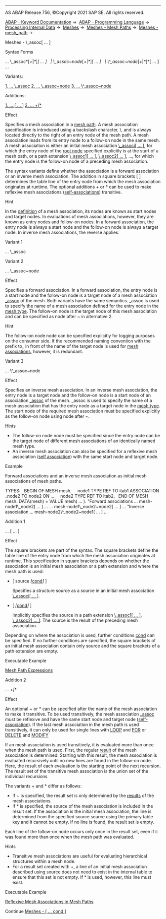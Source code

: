   

* * *

AS ABAP Release 756, ©Copyright 2021 SAP SE. All rights reserved.

[ABAP - Keyword Documentation](javascript:call_link\('abenabap.htm'\)) →  [ABAP - Programming Language](javascript:call_link\('abenabap_reference.htm'\)) →  [Processing Internal Data](javascript:call_link\('abenabap_data_working.htm'\)) →  [Meshes](javascript:call_link\('abenabap_meshes.htm'\)) →  [Meshes - Mesh Paths](javascript:call_link\('abenmesh_pathes.htm'\)) →  [Meshes - mesh\_path](javascript:call_link\('abenmesh_path.htm'\)) → 

Meshes - \\\_assoc\[ ... \]

Syntax Forms

... \\\_assoc*\[*+*|*\**\]*\[ ... \]
  *|* \\\_assoc~node*\[*+*|*\**\]*\[ ... \]
  *|* \\^\_assoc~node*\[*+*|*\**\]*\[ ... \] ...

Variants:

[1\. ... \\\_assoc](#!ABAP_VARIANT_1@1@)
[2\. ... \\\_assoc~node](#!ABAP_VARIANT_2@2@)
[3\. ... \\^\_assoc~node](#!ABAP_VARIANT_3@3@)

Additions:

[1\. ... \[ ... \]](#!ABAP_ADDITION_1@1@)
[2\. ... +*|*\*](#!ABAP_ADDITION_2@2@)

Effect

Specifies a mesh association in a [mesh path](javascript:call_link\('abenmesh_path.htm'\)). A mesh association specification is introduced using a backslash character, \\, and is always located directly to the right of an entry node of the mesh path. A mesh association leads from its entry node to a follow-on node in the same mesh. A mesh association is either an initial mesh association [\\\_associ\[ ... \]](javascript:call_link\('abenmesh_path.htm'\)), for which the entry node of the [root node](javascript:call_link\('abenmesh_path.htm'\)) specified explicitly is at the start of a mesh path, or a path extension [\\\_assoc1\[ ... \]](javascript:call_link\('abenmesh_path.htm'\)), [\\\_assoc2\[ ... \]](javascript:call_link\('abenmesh_path.htm'\)), ..., for which the entry node is the follow-on node of a preceding mesh association.

The syntax variants define whether the association is a forward association or an inverse mesh association. The addition in square brackets \[ \] determines the table line of the entry node from which the mesh association originates at runtime. The optional additions + or \* can be used to make reflexive mesh associations ([self-associations](javascript:call_link\('abenself_association_glosry.htm'\) "Glossary Entry")) transitive.

Hint

In the [definition](javascript:call_link\('abaptypes_mesh_association.htm'\)) of a mesh association, its nodes are known as start nodes and target nodes. In evaluations of mesh associations, however, they are known as entry nodes and follow-on nodes. In a forward association, the entry node is always a start node and the follow-on node is always a target node. In inverse mesh associations, the reverse applies.

Variant 1   

... \\\_assoc

Variant 2   

... \\\_assoc~node

Effect

Specifies a forward association. In a forward association, the entry node is a start node and the follow-on node is a target node of a mesh association [\_assoc](javascript:call_link\('abaptypes_mesh_association.htm'\)) of the mesh. Both variants have the same semantics. \_assoc is used to specify the name of a mesh association defined for the entry node in the [mesh type](javascript:call_link\('abaptypes_mesh.htm'\)). The follow-on node is the target node of this mesh association and can be specified as node after ~ in alternative 2.

Hint

The follow-on node node can be specified explicitly for logging purposes on the consumer side. If the recommended naming convention with the prefix to\_ in front of the name of the target node is used for [mesh associations](javascript:call_link\('abaptypes_mesh_association.htm'\)), however, it is redundant.

Variant 3   

... \\^\_assoc~node

Effect

Specifies an inverse mesh association. In an inverse mesh association, the entry node is a target node and the follow-on node is a start node of an association [\_assoc](javascript:call_link\('abaptypes_mesh_association.htm'\)) of the mesh. \_assoc is used to specify the name of a mesh association that has the entry node as a target node in the [mesh type](javascript:call_link\('abaptypes_mesh.htm'\)). The start node of the required mesh association must be specified explicitly as the follow-on node using node after ~.

Hints

-   The follow-on node node must be specified since the entry node can be the target node of different mesh associations of an identically named mesh type.
-   An inverse mesh association can also be specified for a reflexive mesh association ([self association](javascript:call_link\('abenself_association_glosry.htm'\) "Glossary Entry")) with the same start node and target node.

Example

Forward associations and an inverse mesh association as initial mesh associations of mesh paths.

TYPES:
  BEGIN OF MESH mesh,
    node1 TYPE REF TO itab1 ASSOCIATION \_node2 TO node2 ON ...
    node2 TYPE REF TO itab2,
  END OF MESH mesh.
DATA(mesh) = VALUE mesh( ... ).
"Forward associations
... mesh-node1\\\_node2\[ ... \] ...
... mesh-node1\\\_node2~node2\[ ... \] ...
"Inverse association
... mesh-node2\\^\_node2~node1\[ ... \] ...

Addition 1   

... \[ ... \]

Effect

The square brackets are part of the syntax. The square brackets define the table line of the entry node from which the mesh association originates at runtime. This specification in square brackets depends on whether the association is an initial mesh association or a path extension and where the mesh path is used:

-   \[ source *\[*[cond](javascript:call_link\('abenmesh_path_assoc_cond.htm'\))*\]* \]
    
    Specifies a structure source as a source in an initial mesh association [\\\_associ\[ ... \]](javascript:call_link\('abenmesh_path.htm'\)).
    
-   \[ *\[*[cond](javascript:call_link\('abenmesh_path_assoc_cond.htm'\))*\]* \]
    
    Implicitly specifies the source in a path extension [\\\_assoc1\[ ... \]](javascript:call_link\('abenmesh_path.htm'\)), [\\\_assoc2\[ ... \]](javascript:call_link\('abenmesh_path.htm'\)). The source is the result of the preceding mesh association.
    

Depending on where the association is used, further conditions [cond](javascript:call_link\('abenmesh_path_assoc_cond.htm'\)) can be specified. If no further conditions are specified, the square brackets of an initial mesh association contain only source and the square brackets of a path extension are empty.

Executable Example

[Mesh Path Expressions](javascript:call_link\('abenmesh_table_expressions_abexa.htm'\))

Addition 2   

... +*|*\*

Effect

An optional + or \* can be specified after the name of the mesh association to make it transitive. To be used transitively, the mesh association [\_assoc](javascript:call_link\('abaptypes_mesh_association.htm'\)) must be reflexive and have the same start node and target node ([self-association](javascript:call_link\('abenself_association_glosry.htm'\) "Glossary Entry")). If the last mesh association in the mesh path is used transitively, it can only be used for single lines with [LOOP](javascript:call_link\('abenmesh_loop.htm'\)) and [FOR](javascript:call_link\('abenmesh_loop.htm'\)) or [DELETE](javascript:call_link\('abenmesh_delete.htm'\)) and [MODIFY](javascript:call_link\('abenmesh_delete.htm'\))

If an mesh association is used transitively, it is evaluated more than once when the mesh path is used. First, the regular [result](javascript:call_link\('abenmesh_path_result.htm'\)) of the mesh association is determined. Starting with this result, the mesh association is evaluated recursively until no new lines are found in the follow-on node. Here, the result of each evaluation is the starting point of the next recursion. The result set of the transitive mesh association is the union set of the individual recursions

The variants + and \* differ as follows:

-   If + is specified, the result set is only determined by the [results](javascript:call_link\('abenmesh_path_result.htm'\)) of the mesh associations.
-   If \* is specified, the source of the mesh association is included in the result set. If the association is the initial mesh association, the line is determined from the specified source source using the primary table key and it cannot be empty. If no line is found, the result set is empty.

Each line of the follow-on node occurs only once in the result set, even if it was found more than once when the mesh path was evaluated.

Hints

-   Transitive mesh associations are useful for evaluating hierarchical structures within a mesh node.
-   For a result set created with +, a line of an initial mesh association described using source does not need to exist in the internal table to ensure that this set is not empty. If \* is used, however, this line must exist.

Executable Example

[Reflexive Mesh Associations in Mesh Paths](javascript:call_link\('abenmesh_for_reflex_sngl_abexa.htm'\))

Continue
[Meshes - \[ ... cond \]](javascript:call_link\('abenmesh_path_assoc_cond.htm'\))